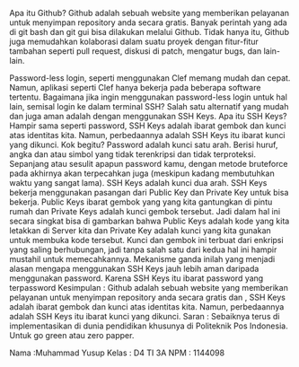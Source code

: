 Apa itu Github? 
Github adalah sebuah website yang memberikan pelayanan untuk menyimpan repository anda secara gratis. Banyak perintah yang ada di git bash dan git gui bisa dilakukan melalui Github. Tidak hanya itu, Github juga memudahkan kolaborasi dalam suatu proyek dengan fitur-fitur tambahan seperti pull request, diskusi di patch, mengatur bugs, dan lain-lain.
 
Password-less login, seperti menggunakan Clef memang mudah dan cepat. Namun, aplikasi seperti Clef hanya bekerja pada beberapa software tertentu. Bagaimana jika ingin menggunakan password-less login untuk hal lain, semisal login ke dalam terminal SSH? Salah satu alternatif yang mudah dan juga aman adalah dengan menggunakan SSH Keys.
Apa itu SSH Keys?
Hampir sama seperti password, SSH Keys adalah ibarat gembok dan kunci atas identitas kita. Namun, perbedaannya adalah SSH Keys itu ibarat kunci yang dikunci.
Kok begitu?
Password adalah kunci satu arah. Berisi huruf, angka dan atau simbol yang tidak terenkripsi dan tidak terproteksi. Sepanjang atau sesulit apapun password kamu, dengan metode bruteforce pada akhirnya akan terpecahkan juga (meskipun kadang membutuhkan waktu yang sangat lama).
SSH Keys adalah kunci dua arah. SSH Keys bekerja menggunakan pasangan dari Public Key dan Private Key untuk bisa bekerja. Public Keys ibarat gembok yang yang kita gantungkan di pintu rumah dan Private Keys adalah kunci gembok tersebut. Jadi dalam hal ini secara singkat bisa di gambarkan bahwa Public Keys adalah kode yang kita letakkan di Server kita dan Private Key adalah kunci yang kita gunakan untuk membuka kode tersebut.
Kunci dan gembok ini terbuat dari enkripsi yang saling berhubungan, jadi tanpa salah satu dari kedua hal ini hampir mustahil untuk memecahkannya. Mekanisme ganda inilah yang menjadi alasan mengapa menggunakan SSH Keys jauh lebih aman daripada menggunakan password. Karena SSH Keys itu ibarat password yang terpassword
Kesimpulan : Github adalah sebuah website yang memberikan pelayanan untuk menyimpan repository anda secara gratis dan , SSH Keys adalah ibarat gembok dan kunci atas identitas kita. Namun, perbedaannya adalah SSH Keys itu ibarat kunci yang dikunci.
Saran : Sebaiknya terus di implementasikan di dunia pendidikan khusunya di Politeknik Pos Indonesia. Untuk go green atau zero papper.

Nama :Muhammad Yusup
Kelas : D4 TI 3A
NPM : 1144098